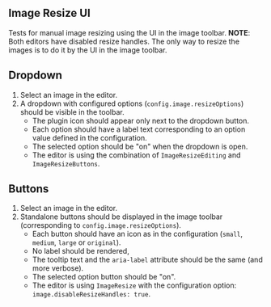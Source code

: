 ## Image Resize UI

Tests for manual image resizing using the UI in the image toolbar.
**NOTE**: Both editors have disabled resize handles. The only way to resize the images is to do it by the UI in the image toolbar.

## Dropdown

1. Select an image in the editor.
2. A dropdown with configured options (`config.image.resizeOptions`) should be visible in the toolbar.
	- The plugin icon should appear only next to the dropdown button.
	- Each option should have a label text corresponding to an option value defined in the configuration.
	- The selected option should be "on" when the dropdown is open.
	- The editor is using the combination of `ImageResizeEditing` and `ImageResizeButtons`.

## Buttons

1. Select an image in the editor.
2. Standalone buttons should be displayed in the image toolbar (corresponding to `config.image.resizeOptions`).
	- Each button should have an icon as in the configuration (`small`, `medium`, `large` or `original`).
	- No label should be rendered,
	- The tooltip text and the `aria-label` attribute should be the same (and more verbose).
	- The selected option button should be "on".
	- The editor is using `ImageResize` with the configuration option: `image.disableResizeHandles: true`.
